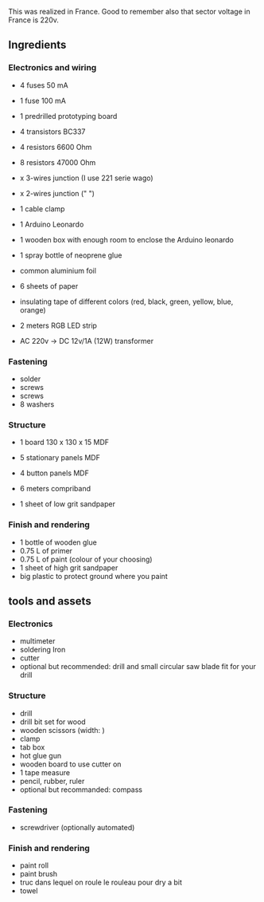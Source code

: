 This was realized in France. Good to remember also that sector voltage in France is 220v.

## Ingredients

### Electronics and wiring
- 4 fuses 50 mA
- 1 fuse 100 mA
- 1 predrilled prototyping board
- 4 transistors BC337
- 4 resistors 6600 Ohm
- 8 resistors 47000 Ohm
- x 3-wires junction (I use 221 serie wago)
- x 2-wires junction (" ")
- 1 cable clamp

- 1 Arduino Leonardo
- 1 wooden box with enough room to enclose the Arduino leonardo
- 1 spray bottle of neoprene glue
- common aluminium foil
- 6 sheets of paper
- insulating tape of different colors (red, black, green, yellow, blue, orange)
- 2 meters RGB LED strip 
- AC 220v -> DC 12v/1A (12W) transformer

### Fastening
- solder
- screws
- screws
- 8 washers

### Structure
- 1 board 130 x 130 x 15 MDF
- 5 stationary panels MDF
- 4 button panels MDF

- 6 meters compriband
- 1 sheet of low grit sandpaper

### Finish and rendering
- 1 bottle of wooden glue 
- 0.75 L of primer
- 0.75 L of paint (colour of your choosing)
- 1 sheet of high grit sandpaper
- big plastic to protect ground where you paint


## tools and assets

### Electronics
- multimeter
- soldering Iron
- cutter
- optional but recommended: drill and small circular saw blade fit for your drill

### Structure
- drill 
- drill bit set for wood
- wooden scissors (width: )
- clamp
- tab box 
- hot glue gun
- wooden board to use cutter on
- 1 tape measure
- pencil, rubber, ruler
- optional but recommanded: compass

### Fastening
- screwdriver (optionally automated)

### Finish and rendering
- paint roll
- paint brush
- truc dans lequel on roule le rouleau pour dry a bit
- towel




